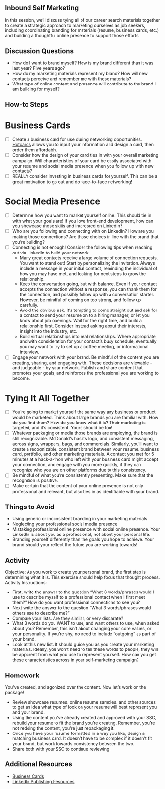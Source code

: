 ## Inbound Self Marketing
In this session, we’ll discuss tying all of our career search materials together to create a strategic approach to marketing ourselves as job seekers, including coordinating branding for materials (resume, business cards, etc.) and building a thoughtful online presence to support those efforts.
## Discussion Questions
- How do I want to brand myself?  How is my brand different than it was last year?  Five years ago?
- How do my marketing materials represent my brand?  How will new contacts perceive and remember me with these materials?
- What type of online content and presence will contribute to the brand I am building for myself?
## How-to Steps
# Business Cards
- [ ] Create a business card for use during networking opportunities.  [Hotcards](https://hotcards.com/) allows you to input your information and design a card, then order them affordably.
- [ ] Consider how the design of your card ties in with your overall marketing campaign.  Will characteristics of your card be easily associated with your resume and social media presence when you follow up with new contacts?
- [ ] REALLY consider investing in business cards for yourself.  This can be a great motivation to go out and do face-to-face networking!
# Social Media Presence
- [ ] Determine how you want to market yourself online.  This should tie in with what your goals are!  If you love front-end development, how can you showcase those skills and interested on LinkedIn?
- [ ] Who are you following and connecting with on LinkedIn?  How are you making those connections?  Are those choices in line with the brand that you’re building?
- [ ] Connecting is not enough!  Consider the following tips when reaching out via LinkedIn to build your network.
   - Many great contacts receive a large volume of connection requests.  You want to stand out!  Start by personalizing the invitation.  Always include a message in your initial contact, reminding the individual of how you may have met, and looking for next steps to grow the relationship.
   - Keep the conversation going, but with balance.  Even if your contact accepts the connection without a response, you can thank them for the connection, and possibly follow up with a conversation starter.  However, be mindful of coming on too strong, and follow up carefully.
   - Avoid the obvious ask.  It’s tempting to come straight out and ask for a contact to send your resume on to a hiring manager, or let you know about job openings.  Wait for the right time, and build a relationship first.  Consider instead asking about their interests, insight into the industry, etc.
   - Build virtual relationships into real relationships.  Where appropriate, and with consideration for your contact’s busy schedule, eventually you may want to try to set up a coffee meeting, or informational interview.
- [ ] Engage your network with your brand.  Be mindful of the content you are creating, sharing, and engaging with.  These decisions are viewable - and judgeable - by your network.  Publish and share content that promotes your goals, and reinforces the professional you are working to become.
# Tying It All Together
- [ ] You’re going to market yourself the same way any business or product would be marketed.  Think about large brands you are familiar with.  How do you find them?  How do you know what it is?  Their marketing is targeted, and it’s consistent.  Yours should be too!
- [ ] Whatever packaging or media those brands are employing, the brand is still recognizable.  McDonald’s has its logo, and consistent messaging, across signs, wrappers, bags, and commercials.  Similarly, you’ll want to create a recognizable, consistent brand between your resume, business card, portfolio, and other marketing materials.  A contact you met for 5 minutes at a hack-a-thon who left with your business card might accept your connection, and engage with you more quickly, if they can recognize who you are on other platforms due to this consistency.
- [ ] Be mindful of what you’re consistently presenting.  Make sure that the recognition is positive.
- [ ] Make certain that the content of your online presence is not only professional and relevant, but also ties in as identifiable with your brand.
## Things to Avoid
- Using generic or inconsistent branding in your marketing materials
- Neglecting your professional social media presence
- Mistaking professional online presence with social online presence.  Your LinkedIn is about you as a professional, not about your personal life.
- Branding yourself differently than the goals you hope to achieve. Your brand should your reflect the future you are working towards!

## Activity
Objective: As you work to create your personal brand, the first step is determining what it is.  This exercise should help focus that thought process.
Activity Instructions: 
- First, write the answer to the question “What 3 words/phrases would I use to describe myself to a professional contact when I first meet them?”  How do you want professional connections to see you?  
- Next write the answer to the question “What 3 words/phrases would others use to describe me?”
- Compare your lists.  Are they similar, or very disparate?
- What 3 words do you WANT to use, and want others to use, when asked about you?  Remember, this isn’t about changing your core values, or your personality.  If you’re shy, no need to include “outgoing” as part of your brand.
- Look at this new list.  It should guide you as you create your marketing materials.  Ideally, you won’t need to tell these words to people, they will be apparent from what you use to represent yourself.  How can you get these characteristics across in your self-marketing campaign?
## Homework
You’ve created, and agonized over the content.  Now let’s work on the package!
- Review showcase resumes, online resume samples, and other sources to get an idea what type of look on your resume will best represent you and your brand.
- Using the content you’ve already created and approved with your SSC, rebuild your resume to fit the brand you’re creating.  Remember, you’re not redoing the content, you’re just repackaging it.
- Once you have your resume formatted in a way you like, design a matching business card.  It doesn’t have to be complex if it doesn’t fit your brand, but work towards consistency between the two.
- Share both with your SSC to continue reviewing.
## Additional Resources
- [Business Cards](https://wecancodeit.gethotcards.com/UI/Customer.aspx?autologonid=e035b741-1850-4a29-87e1-c8a149dfeae4)
- [LinkedIn Publishing Resources](https://www.linkedin.com/help/linkedin/answer/47445/publishing-articles-on-linkedin-overview?lang=en)
